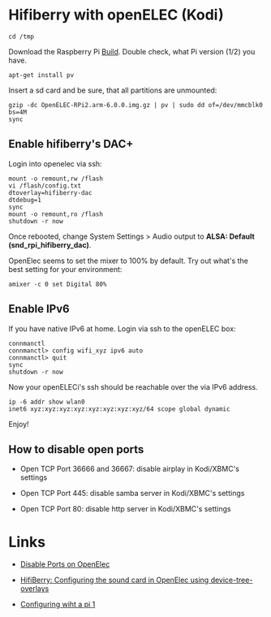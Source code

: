 # Hifiberry with openELEC (Kodi)

	cd /tmp

Download the Raspberry Pi [Build](http://openelec.tv/get-openelec). Double
check, what Pi version (1/2) you have.

	apt-get install pv

Insert a sd card and be sure, that all partitions are unmounted:

	gzip -dc OpenELEC-RPi2.arm-6.0.0.img.gz | pv | sudo dd of=/dev/mmcblk0 bs=4M
	sync

## Enable hifiberry's DAC+

Login into openelec via ssh:

	mount -o remount,rw /flash
	vi /flash/config.txt
	dtoverlay=hifiberry-dac
	dtdebug=1
	sync
	mount -o remount,ro /flash
	shutdown -r now

Once rebooted, change System Settings > Audio output to **ALSA: Default
(snd_rpi_hifiberry_dac)**.

OpenElec seems to set the mixer to 100% by default. Try out what's the best
setting for your environment:

	amixer -c 0 set Digital 80%

## Enable IPv6

If you have native IPv6 at home. Login via ssh to the openELEC box:

	connmanctl
	connmanctl> config wifi_xyz ipv6 auto
	connmanctl> quit
	sync
	shutdown -r now

Now your openELECi's ssh should be reachable over the via IPv6 address.

	ip -6 addr show wlan0
	inet6 xyz:xyz:xyz:xyz:xyz:xyz:xyz:xyz/64 scope global dynamic 

Enjoy!

## How to disable open ports

* Open TCP Port 36666 and 36667: disable airplay in Kodi/XBMC's settings

* Open TCP Port 445: disable samba server in Kodi/XBMC's settings

* Open TCP Port 80: disable http server in Kodi/XBMC's settings

# Links

* [Disable Ports on OpenElec](http://openelec.tv/forum/69-network/75724-disable-ports-on-openelec)

* [HifiBerry: Configuring the sound card in OpenElec using device-tree-overlays](https://www.hifiberry.com/guides/configuring-the-sound-card-in-openelec-with-device-tree-overlays/)

* [Configuring wiht a pi 1](https://www.hifiberry.com/guides/openelec-configuration/)
